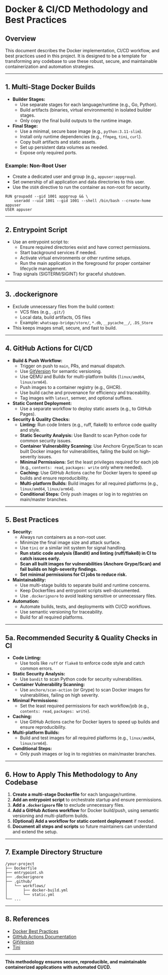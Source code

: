 # Docker & CI/CD Methodology and Best Practices

## Overview
This document describes the Docker implementation, CI/CD workflow, and best practices used in this project. It is designed to be a template for transforming any codebase to use these robust, secure, and maintainable containerization and automation strategies.

---

## 1. Multi-Stage Docker Builds

- **Builder Stages:**
  - Use separate stages for each language/runtime (e.g., Go, Python).
  - Build artifacts (binaries, virtual environments) in isolated builder stages.
  - Only copy the final build outputs to the runtime image.
- **Final Stage:**
  - Use a minimal, secure base image (e.g., `python:3.11-slim`).
  - Install only runtime dependencies (e.g., `ffmpeg`, `tini`, `curl`).
  - Copy built artifacts and static assets.
  - Set up persistent data volumes as needed.
  - Expose only required ports.

### Example: Non-Root User
- Create a dedicated user and group (e.g., `appuser:appgroup`).
- Set ownership of all application and data directories to this user.
- Use the `USER` directive to run the container as non-root for security.

```
RUN groupadd --gid 1001 appgroup && \
    useradd --uid 1001 --gid 1001 --shell /bin/bash --create-home appuser
USER appuser
```

---

## 2. Entrypoint Script
- Use an entrypoint script to:
  - Ensure required directories exist and have correct permissions.
  - Start background services if needed.
  - Activate virtual environments or other runtime setups.
  - Run the main application in the foreground for proper container lifecycle management.
- Trap signals (SIGTERM/SIGINT) for graceful shutdown.

---

## 3. .dockerignore
- Exclude unnecessary files from the build context:
  - VCS files (e.g., `.git/`)
  - Local data, build artifacts, OS files
  - Example: `whatsapp-bridge/store/`, `*.db`, `__pycache__/`, `.DS_Store`
- This keeps images small, secure, and fast to build.

---

## 4. GitHub Actions for CI/CD
- **Build & Push Workflow:**
  - Trigger on push to `main`, PRs, and manual dispatch.
  - Use [GitVersion](https://gitversion.net/) for semantic versioning.
  - Use QEMU and Buildx for multi-platform builds (`linux/amd64`, `linux/arm64`).
  - Push images to a container registry (e.g., GHCR).
  - Use build cache and provenance for efficiency and traceability.
  - Tag images with `latest`, semver, and optional suffixes.
- **Static Content Deployment:**
  - Use a separate workflow to deploy static assets (e.g., to GitHub Pages).
- **Security & Quality Checks:**
  - **Linting:** Run code linters (e.g., ruff, flake8) to enforce code quality and style.
  - **Static Security Analysis:** Use Bandit to scan Python code for common security issues.
  - **Container Vulnerability Scanning:** Use Anchore Grype/Scan to scan built Docker images for vulnerabilities, failing the build on high-severity issues.
  - **Minimal Permissions:** Set the least privileges required for each job (e.g., `contents: read`, `packages: write` only where needed).
  - **Caching:** Use GitHub Actions cache for Docker layers to speed up builds and ensure reproducibility.
  - **Multi-platform Builds:** Build images for all required platforms (e.g., `linux/amd64`, `linux/arm64`).
  - **Conditional Steps:** Only push images or log in to registries on main/master branches.

---

## 5. Best Practices
- **Security:**
  - Always run containers as a non-root user.
  - Minimize the final image size and attack surface.
  - Use `tini` or a similar init system for signal handling.
  - **Run static code analysis (Bandit) and linting (ruff/flake8) in CI to catch issues early.**
  - **Scan all built images for vulnerabilities (Anchore Grype/Scan) and fail builds on high-severity findings.**
  - **Set minimal permissions for CI jobs to reduce risk.**
- **Maintainability:**
  - Use multi-stage builds to separate build and runtime concerns.
  - Keep Dockerfiles and entrypoint scripts well-documented.
  - Use `.dockerignore` to avoid leaking sensitive or unnecessary files.
- **Automation:**
  - Automate builds, tests, and deployments with CI/CD workflows.
  - Use semantic versioning for traceability.
  - Build for all required platforms.

---

## 5a. Recommended Security & Quality Checks in CI

- **Code Linting:**
  - Use tools like `ruff` or `flake8` to enforce code style and catch common errors.
- **Static Security Analysis:**
  - Use `bandit` to scan Python code for security vulnerabilities.
- **Container Vulnerability Scanning:**
  - Use `anchore/scan-action` (or Grype) to scan Docker images for vulnerabilities, failing on high severity.
- **Minimal Permissions:**
  - Set the least required permissions for each workflow/job (e.g., `contents: read`, `packages: write`).
- **Caching:**
  - Use GitHub Actions cache for Docker layers to speed up builds and ensure reproducibility.
- **Multi-platform Builds:**
  - Build and test images for all required platforms (e.g., `linux/amd64`, `linux/arm64`).
- **Conditional Steps:**
  - Only push images or log in to registries on main/master branches.

---

## 6. How to Apply This Methodology to Any Codebase

1. **Create a multi-stage Dockerfile** for each language/runtime.
2. **Add an entrypoint script** to orchestrate startup and ensure permissions.
3. **Add a `.dockerignore` file** to exclude unnecessary files.
4. **Add a GitHub Actions workflow** for Docker build/push, using semantic versioning and multi-platform builds.
5. **(Optional) Add a workflow for static content deployment** if needed.
6. **Document all steps and scripts** so future maintainers can understand and extend the setup.

---

## 7. Example Directory Structure
```
/your-project
├── Dockerfile
├── entrypoint.sh
├── .dockerignore
├── .github/
│   └── workflows/
│       ├── docker-build.yml
│       └── static.yml
└── ...
```

---

## 8. References
- [Docker Best Practices](https://docs.docker.com/develop/develop-images/dockerfile_best-practices/)
- [GitHub Actions Documentation](https://docs.github.com/en/actions)
- [GitVersion](https://gitversion.net/)
- [Tini](https://github.com/krallin/tini)

---

**This methodology ensures secure, reproducible, and maintainable containerized applications with automated CI/CD.** 